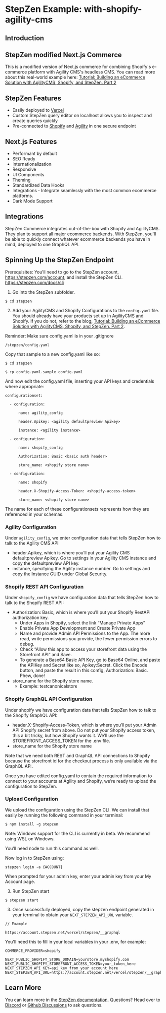 # StepZen Example: with-shopify-agility-cms

## Introduction

## StepZen modified Next.js Commerce

This is a modified version of Next.js commerce for combining Shopify's e-commerce platform with Agility CMS's headless CMS. You can read more about this real-world example here: [Tutorial: Building an eCommerce Solution with AgilityCMS, Shopify, and StepZen. Part 2](https://agilitycms.com/resources/posts/tutorial-building-an-ecommerce-solution-with-agilitycms-shopify-and-stepzen)

## StepZen Features

- Easily deployed to [Vercel](https://vercel.com/)
- Custom StepZen query editor on localhost allows you to inspect and create queries quickly
- Pre-connected to [Shopify](https://www.shopify.com/) and [Agility](https://agilitycms.com/) in one secure endpoint

## Next.js Features

- Performant by default
- SEO Ready
- Internationalization
- Responsive
- UI Components
- Theming
- Standardized Data Hooks
- Integrations - Integrate seamlessly with the most common ecommerce platforms.
- Dark Mode Support

## Integrations

StepZen Commerce integrates out-of-the-box with Shopify and AgilityCMS. They plan to support all major ecommerce backends. With StepZen, you'll be able to quickly connect whatever ecommerce backends you have in mind, deployed to one GraphQL API.

## Spinning Up the StepZen Endpoint

Prerequisites:
You'll need to go to the StepZen account, https://stepzen.com/account, and install the StepZen CLI. https://stepzen.com/docs/cli

1. Go into the StepZen subfolder.

```
$ cd stepzen
```

2. Add your AgilityCMS and Shopify Configurations to the `config.yaml` file. You should already have your products set up in AgilityCMS and Shopify. If you do not, refer to the blog, [Tutorial: Building an eCommerce Solution with AgilityCMS, Shopify, and StepZen. Part 2](https://agilitycms.com/resources/posts/tutorial-building-an-ecommerce-solution-with-agilitycms-shopify-and-stepzen).

Reminder: Make sure config.yaml is in your .gitignore

```
/stepzen/config.yaml
```

Copy that sample to a new config.yaml like so:

```
$ cd stepzen

$ cp config.yaml.sample config.yaml
```

And now edit the config.yaml file, inserting your API keys and credentials where appropriate:

```
configurationset:

  - configuration:

      name: agility_config

      header.Apikey: <agility defaultpreview Apikey>

      instance: <agility instance>

  - configuration:

      name: shopify_config

      Authorization: Basic <basic auth header>

      store_name: <shopify store name>

  - configuration:

      name: shopify

      header.X-Shopify-Access-Token: <shopify-access-token>

      store_name: <shopify store name>
```

The name for each of these configurationsets represents how they are referenced in your schemas.

### Agility Configuration

Under `agility_config`, we enter configuration data that tells StepZen how to talk to the Agility CMS API

- header.Apikey, which is where you’ll put your Agility CMS defaultpreview Apikey. Go to settings in your Agility CMS instance and copy the defaultpreview API key.
- instance, specifying the Agility instance number. Go to settings and copy the Instance GUID under Global Security.

### Shopify REST API Configuration

Under `shopify_config` we have configuration data that tells StepZen how to talk to the Shopify REST API:

- Authorization: Basic, which is where you’ll put your Shopify RestAPI authorization key.
  - Under Apps in Shopify, select the link “Manage Private Apps”
  - Enable Private App Development and Create Private App
  - Name and provide Admin API Permissions to the App. The more read, write permissions you provide, the fewer permission errors to debug.
  - Check “Allow this app to access your storefront data using the Storefront API” and Save.
  - To generate a Base64 Basic API Key, go to Base64 Online, and paste the APIKey and Secret like so, Apikey:Secret. Click the Encode button, and paste the result in this config, Authorization: Basic. Phew, done!
- store_name for the Shopify store name.
  - Example: testcanonicalstore

### Shopify GraphQL API Configuration

Under shopify we have configuration data that tells StepZen how to talk to the Shopify GraphQL API:

- header.X-Shopify-Access-Token, which is where you’ll put your Admin API Shopify secret from above. Do not put your Shopify access token, this a bit tricky, but how Shopify wants it. We’ll use the STOREFRONT_ACCESS_TOKEN for the .env file.
- store_name for the Shopify store name

Note that we need both REST and GraphQL API connections to Shopify because the storefront id for the checkout process is only available via the GraphQL API.

Once you have edited config.yaml to contain the required information to connect to your accounts at Agility and Shopify, we’re ready to upload the configuration to StepZen.

### Upload Configuration

We upload the configuration using the StepZen CLI. We can install that easily by running the following command in your terminal:

```
$ npm install -g stepzen
```

Note: Windows support for the CLI is currently in beta. We recommend using WSL on Windows.

You’ll need node to run this command as well.

Now log in to StepZen using:

```
stepzen login -a {ACCOUNT}
```

When prompted for your admin key, enter your admin key from your My Account page.

3. Run StepZen start

```
$ stepzen start
```

3. Once successfully deployed, copy the stepzen endpoint generated in your terminal to obtain your `NEXT_STEPZEN_API_URL` variable.

```
// Example

https://account.stepzen.net/vercel/stepzen/__graphql
```

You'll need this to fill in your local variables in your .env, for example:

```
COMMERCE_PROVIDER=shopify

NEXT_PUBLIC_SHOPIFY_STORE_DOMAIN=yourstore.myshopify.com
NEXT_PUBLIC_SHOPIFY_STOREFRONT_ACCESS_TOKEN=your_token_here
NEXT_STEPZEN_API_KEY=api_key_from_your_account_here
NEXT_STEPZEN_API_URL=https://account.stepzen.net/vercel/stepzen/__graphql
```

## Learn More

You can learn more in the [StepZen documentation](https://stepzen.com/docs). Questions? Head over to [Discord](https://discord.com/invite/9k2VdPn2FR) or [Github Discussions](https://github.com/stepzen-dev/examples/discussions) to ask questions.

